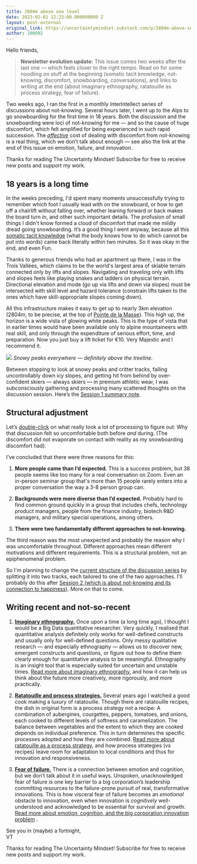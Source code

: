```yaml
---
title: 2804m above sea level
date: 2023-02-01 12:23:00.000000000 Z
layout: post-external
original_link: https://uncertaintymindset.substack.com/p/2804m-above-sea-level
author: 100092
---
```


Hello friends,

> **Newsletter evolution update:** This issue comes two weeks after the last one — which feels closer to the right tempo. Read on for some noodling on stuff at the beginning (somatic tacit knowledge, not-knowing, discomfort, snowboarding, conversations), and links to writing at the end (about imaginary ethnography, ratatouille as process strategy, fear of failure).

Two weeks ago, I ran the first in a monthly InterIntellect series of discussions about not-knowing. Several hours later, I went up to the Alps to go snowboarding for the first time in 18 years. Both the discussion and the snowboarding were loci of not-knowing for me — and so the cause of huge discomfort, which felt amplified for being experienced in such rapid succession. The _[affective](https://link.springer.com/referenceworkentry/10.1007/978-1-4419-1005-9_1088)_ cost of dealing with discomfort from not-knowing is a real thing, which we don’t talk about enough — see also the link at the end of this issue on emotion, failure, and innovation.

Thanks for reading The Uncertainty Mindset! Subscribe for free to receive new posts and support my work.

## 18 years is a long time

In the weeks preceding, I'd spent many moments unsuccessfully trying to remember which foot I usually lead with on the snowboard, or how to get off a chairlift without falling over, whether leaning forward or back makes the board turn in, and other such important details. The profusion of small things I didn't know formed a cloud of discomfort that made me mildly dread going snowboarding. It’s a good thing I went anyway, because all this [somatic tacit knowledge](https://www.degruyter.com/document/doi/10.7208/9780226113821-008/html?lang=en) (what the body knows how to do which cannot be put into words) came back literally within two minutes. So it was okay in the end, and even Fun.

Thanks to generous friends who had an apartment up there, I was in the Trois Vallées, which claims to be the world's largest area of skiable terrain connected only by lifts and slopes. Navigating and traveling only with lifts and slopes feels like playing snakes and ladders on physical terrain. Directional elevation and mode (go up via lifts and down via slopes) must be intersected with skill level and hazard tolerance (constrain lifts taken to the ones which have skill-appropriate slopes coming down).

All this infrastructure makes it easy to get up to nearly 3km elevation (2804m, to be precise, at the top of [Pointe de la Masse](https://en.wikipedia.org/wiki/Pointe_de_la_Masse)). This high up, the horizon is a wide vista of glowing white peaks. This is the type of vista that in earlier times would have been available only to alpine mountaineers with real skill, and only through the expenditure of serious effort, time, and preparation. Now you just buy a lift ticket for €10. Very Majestic and I recommend it.

[![](https://substackcdn.com/image/fetch/w_1456,c_limit,f_auto,q_auto:good,fl_progressive:steep/https%3A%2F%2Fsubstack-post-media.s3.amazonaws.com%2Fpublic%2Fimages%2F680a5850-d2d5-4d92-bdec-3856b3d679cd_920x1227.jpeg)](https://substackcdn.com/image/fetch/f_auto,q_auto:good,fl_progressive:steep/https%3A%2F%2Fsubstack-post-media.s3.amazonaws.com%2Fpublic%2Fimages%2F680a5850-d2d5-4d92-bdec-3856b3d679cd_920x1227.jpeg)
_Snowy peaks everywhere — definitely above the treeline._

Between stopping to look at snowy peaks and critter tracks, falling uncontrollably down icy slopes, and getting hit from behind by over-confident skiers — always skiers — in premium athletic wear, I was subconsciously gathering and processing many scattered thoughts on the discussion session. Here’s the [Session 1 summary note](https://vaughntan.org/not-knowing-discussion-series-note-1).

## Structural adjustment

Let’s [double-click](https://medium.com/hackernoon/more-shit-product-managers-say-f8f480448057) on what really took a lot of processing to figure out: Why that discussion felt so uncomfortable both before _and_ during. (The discomfort did not evaporate on contact with reality as my snowboarding discomfort had).

I’ve concluded that there were three reasons for this:

1. **More people came than I’d expected.** This is a success problem, but 38 people seems like too many for a real conversation on Zoom. Even an in-person seminar group that's more than 15 people rarely enters into a proper conversation the way a 3-8 person group can.

2. **Backgrounds were more diverse than I’d expected.** Probably hard to find common ground quickly in a group that includes chefs, technology product managers, people from the finance industry, biotech R&D managers, and military special operations, among others.

3. **There were two fundamentally different approaches to not-knowing.**

The third reason was the most unexpected and probably the reason why I was uncomfortable throughout. Different approaches mean different motivations and different requirements. This is a structural problem, not an epiphenomenal problem.

So I'm planning to change the [current structure of the discussion series](https://vaughntan.org/notknowing#an-outline-of-the-discussion-series) by splitting it into two tracks, each tailored to one of the two approaches. I'll probably do this after [Session 2 (which is about not-knowing and its connection to happiness)](https://interintellect.com/salon/not-knowing-as-a-path-to-happiness/). More on that to come.

## Writing recent and not-so-recent

1. **[Imaginary ethnography.](https://vaughntan.org/imaginary-ethnography)** Once upon a time (a long time ago), I thought I would be a Big Data quantitative researcher. Very quickly, I realised that quantitative analysis definitely only works for well-defined constructs and usually only for well-defined questions. Only messy qualitative research — and especially ethnography — allows us to discover new, emergent constructs and questions, or figure out how to define them clearly enough for quantitative analysis to be meaningful. Ethnography is an insight tool that is especially suited for uncertain and unstable times. [Read more about imaginary ethnography](https://vaughntan.org/imaginary-ethnography), and how it can help us think about the future more creatively, more rigorously, and more practically.

2. **[Ratatouille and process strategies.](https://vaughntan.org/cooking-in-southern-france)** Several years ago I watched a good cook making a luxury of ratatouille. Though there are ratatouille recipes, the dish in original form is a process strategy not a recipe: A combination of aubergines, courgettes, peppers, tomatoes, and onions, each cooked to different levels of softness and caramelization. The balance between vegetables and the extent to which they are cooked depends on individual preference. This in turn determines the specific processes adopted and how they are combined. [Read more about ratatouille as a process strategy](https://vaughntan.org/cooking-in-southern-france), and how process strategies (vs recipes) leave room for adaptation to local conditions and thus for innovation and responsiveness.

3. **[Fear of failure.](https://uncertaintymindset.substack.com/p/30-fear-of-failure)** There is a connection between emotion and cognition, but we don’t talk about it in useful ways. Unspoken, unacknowledged fear of failure is one key barrier to a big corporation’s leadership committing resources to the failure-prone pursuit of real, transformative innovations. This is how visceral fear of failure becomes an _emotional_ obstacle to innovation, even when innovation is _cognitively_ well-understood and acknowledged to be essential for survival and growth. [Read more about emotion, cognition, and the big corporation innovation problem](https://uncertaintymindset.substack.com/p/30-fear-of-failure) **.**

See you in (maybe) a fortnight,  
VT

Thanks for reading The Uncertainty Mindset! Subscribe for free to receive new posts and support my work.

